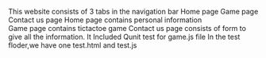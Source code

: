
This website consists of 3 tabs in the navigation bar
Home page
Game page
Contact us page 
Home page contains personal information  
Game page contains tictactoe game 
Contact us page consists of form to give all the information.
It Included Qunit test for game.js file
In the test floder,we have one test.html and test.js